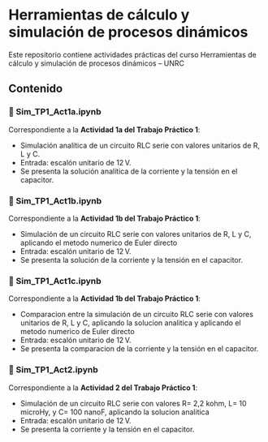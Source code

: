 # Herramientas de cálculo y simulación de procesos dinámicos

Este repositorio contiene actividades prácticas del curso Herramientas de cálculo y simulación de procesos dinámicos – UNRC

## Contenido

### 📘 Sim_TP1_Act1a.ipynb
Correspondiente a la **Actividad 1a del Trabajo Práctico 1**:
- Simulación analítica de un circuito RLC serie con valores unitarios de R, L y C.
- Entrada: escalón unitario de 12 V.
- Se presenta la solución analítica de la corriente y la tensión en el capacitor.
  
### 📘 Sim_TP1_Act1b.ipynb
Correspondiente a la **Actividad 1b del Trabajo Práctico 1**:
- Simulación de un circuito RLC serie con valores unitarios de R, L y C, aplicando el metodo numerico de Euler directo
- Entrada: escalón unitario de 12 V.
- Se presenta la solución de la corriente y la tensión en el capacitor.

### 📘 Sim_TP1_Act1c.ipynb
Correspondiente a la **Actividad 1b del Trabajo Práctico 1**:
- Comparacion entre la simulación de un circuito RLC serie con valores unitarios de R, L y C, aplicando la solucion analitica y aplicando el metodo numerico de Euler directo
- Entrada: escalón unitario de 12 V.
- Se presenta la comparacion de la corriente y la tensión en el capacitor.

### 📘 Sim_TP1_Act2.ipynb
Correspondiente a la **Actividad 2 del Trabajo Práctico 1**:
- Simulación de un circuito RLC serie con valores R= 2,2 kohm, L= 10 microHy, y C= 100 nanoF, aplicando la solucion analitica 
- Entrada: escalón unitario de 12 V.
- Se presenta la corriente y la tensión en el capacitor.
